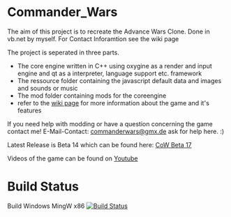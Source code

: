 # Commander_Wars
The aim of this project is to recreate the Advance Wars Clone. Done in vb.net by myself. For Contact Inforamtion see the wiki page

The project is seperated in three parts.
* The core engine written in C++ using oxygine as a render and input engine and qt as a interpreter, language support etc. framework
* The ressource folder containing the javascript default data and images and sounds or music
* The mod folder containing mods for the coreengine
* refer to the [wiki page](https://github.com/Robosturm/Commander_Wars/wiki) for more information about the game and it's features

If you need help with modding or have a question concerning the game contact me!
E-Mail-Contact: commanderwars@gmx.de ask for help here. :)

Latest Release is Beta 14 which can be found here: [CoW Beta 17](https://github.com/Robosturm/Commander_Wars/releases/tag/Beta_17)

Videos of the game can be found on [Youtube](https://www.youtube.com/user/Robosturm)

# Build Status
Build Windows MingW x86 [![Build Status](https://travis-ci.com/Robosturm/Commander_Wars.svg?branch=master)](https://travis-ci.com/Robosturm/Commander_Wars)
